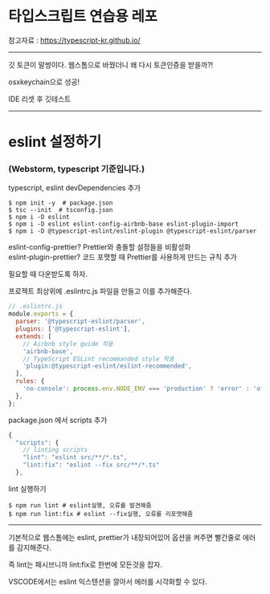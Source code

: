 # 타입스크립트 연습용 레포

참고자료 : https://typescript-kr.github.io/

<hr>

깃 토큰이 말썽이다. 웹스톰으로 바꿨더니 왜 다시 토큰인증을 받을까?!

osxkeychain으로 성공!

IDE 리셋 후 깃테스트

<hr>

# eslint 설정하기
### (Webstorm, typescript 기준입니다.)

typescript, eslint devDependencies 추가

```shell
$ npm init -y  # package.json
$ tsc --init  # tsconfig.json
$ npm i -D eslint
$ npm i -D eslint eslint-config-airbnb-base eslint-plugin-import
$ npm i -D @typescript-eslint/eslint-plugin @typescript-eslint/parser
```

eslint-config-prettier? Prettier와 충돌할 설정들을 비활성화 <br>
eslint-plugin-prettier? 코드 포맷할 때 Prettier를 사용하게 만드는 규칙 추가 <br>

필요할 때 다운받도록 하자.

프로젝트 최상위에 .eslintrc.js 파일을 만들고 이를 추가해준다.
```js
// .eslintrc.js
module.exports = {
  parser: '@typescript-eslint/parser',
  plugins: ['@typescript-eslint'],
  extends: [
    // Airbnb style guide 적용
    'airbnb-base',
    // TypeScript ESLint recommanded style 적용
    'plugin:@typescript-eslint/eslint-recommended',
  ],
  rules: {
    'no-console': process.env.NODE_ENV === 'production' ? 'error' : 'off',
  },
};

```

package.json 에서 scripts 추가
```js
{
  "scripts": {
    // linting scripts
    "lint": "eslint src/**/*.ts",
    "lint:fix": "eslint --fix src/**/*.ts"
  },
```

lint 실행하기
```shell
$ npm run lint # eslint실행, 오류를 발견해줌
$ npm run lint:fix # eslint --fix실행, 오류를 리포맷해줌
```

<hr>

기본적으로 웹스톰에는 eslint, prettier가 내장되어있어 옵션을 켜주면 빨간줄로 에러를 감지해준다.

즉 lint는 패시브니까 lint:fix로 한번에 모든것을 잡자.

VSCODE에서는 eslint 익스텐션을 깔아서 에러를 시각화할 수 있다.
